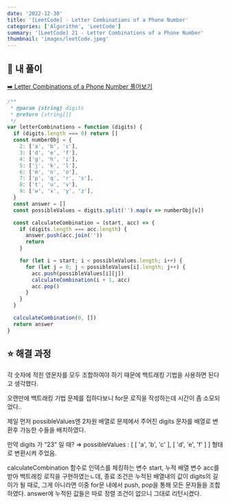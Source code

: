 ```yaml
---
date: '2022-12-30'
title: '[LeetCode] - Letter Combinations of a Phone Number'
categories: ['Algorithm', 'LeetCode']
summary: '[LeetCode] 21 - Letter Combinations of a Phone Number'
thumbnail: 'images/leetCode.jpeg'
---
```


## 📜 내 풀이

[➡️ Letter Combinations of a Phone Number 풀어보기](https://leetcode.com/problems/letter-combinations-of-a-phone-number/description/)

```javascript
/**
 * @param {string} digits
 * @return {string[]}
 */
var letterCombinations = function (digits) {
  if (digits.length === 0) return []
  const numberObj = {
    2: ['a', 'b', 'c'],
    3: ['d', 'e', 'f'],
    4: ['g', 'h', 'i'],
    5: ['j', 'k', 'l'],
    6: ['m', 'n', 'o'],
    7: ['p', 'q', 'r', 's'],
    8: ['t', 'u', 'v'],
    9: ['w', 'x', 'y', 'z'],
  }
  const answer = []
  const possibleValues = digits.split('').map(v => numberObj[v])

  const calculateCombination = (start, acc) => {
    if (digits.length === acc.length) {
      answer.push(acc.join(''))
      return
    }

    for (let i = start; i < possibleValues.length; i++) {
      for (let j = 0; j < possibleValues[i].length; j++) {
        acc.push(possibleValues[i][j])
        calculateCombination(i + 1, acc)
        acc.pop()
      }
    }
  }

  calculateCombination(0, [])
  return answer
}
```

## ⭐️ 해결 과정

각 숫자에 적힌 영문자를 모두 조합하여야 하기 때문에 백트래킹 기법을 사용하면 된다고 생각했다.

오랜만에 백트래킹 기법 문제를 접하다보니 for문 로직을 작성하는데 시간이 좀 소모되었다..

제일 먼저 possibleValues엔 2차원 배열로 문제에서 주어진 digits 문자를 배열로 변환후 가능한 수들을 배치하였다.

만약 digits 가 “23” 일 때? ⇒ possibleValues : [ [ 'a', 'b', 'c' ], [ 'd', 'e', 'f' ] ] 형태로 변환시켜 주었음.

calculateCombination 함수로 인덱스를 체킹하는 변수 start, 누적 배열 변수 acc를 받아 백트래킹 로직을 구현하였는ㄴ데, 종료 조건은 누적된 배열내의 값이 digits의 길이가 될 때로, 그게 아니라면 이중 for문 내에서 push, pop을 통해 모든 문자들을 조합하였다. answer에 누적된 값들은 따로 정렬 조건이 없으니 그대로 리턴시켰다.
